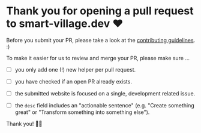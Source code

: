 # Thank you for opening a pull request to smart-village.dev ❤️

Before you submit your PR, please take a look at the [contributing guidelines](https://github.com/willi84/smart-village/blob/master/CONTRIBUTING.md). :)

To make it easier for us to review and merge your PR, please make sure …

- [ ] you only add one (!) new helper per pull request.
- [ ] you have checked if an open PR already exists.
- [ ] the submitted website is focused on a single, development related issue.
- [ ] the `desc` field includes an "actionable sentence" (e.g. "Create something great" or "Transform something into something else").


Thank you! 🙇‍♂️
